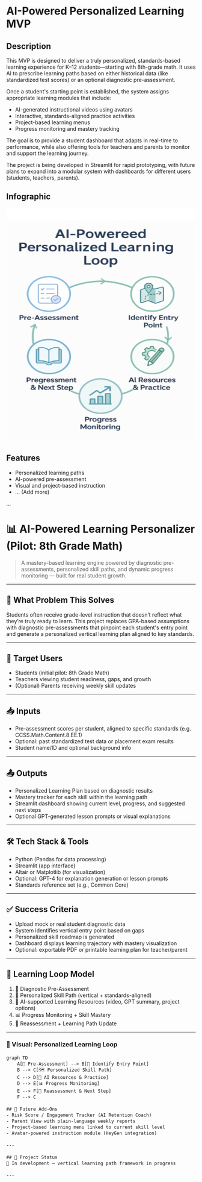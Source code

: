 # AI-Powered Personalized Learning MVP

## Description

This MVP is designed to deliver a truly personalized, standards-based learning experience for K–12 students—starting with 8th-grade math. It uses AI to prescribe learning paths based on either historical data (like standardized test scores) or an optional diagnostic pre-assessment.

Once a student's starting point is established, the system assigns appropriate learning modules that include:

- AI-generated instructional videos using avatars
- Interactive, standards-aligned practice activities
- Project-based learning menus
- Progress monitoring and mastery tracking

The goal is to provide a student dashboard that adapts in real-time to performance, while also offering tools for teachers and parents to monitor and support the learning journey.

The project is being developed in Streamlit for rapid prototyping, with future plans to expand into a modular system with dashboards for different users (students, teachers, parents).

## Infographic

![AI-Powered Personalized Learning Infographic](A_2D_digital_infographic_illustrates_the_AI-Powere.png)

## Features

- Personalized learning paths
- AI-powered pre-assessment
- Visual and project-based instruction
- ... (Add more)

...

# 📊 AI-Powered Learning Personalizer (Pilot: 8th Grade Math)



> A mastery-based learning engine powered by diagnostic pre-assessments, personalized skill paths, and dynamic progress monitoring — built for real student growth.

---

## 🧠 What Problem This Solves  
Students often receive grade-level instruction that doesn’t reflect what they’re truly ready to learn. This project replaces GPA-based assumptions with diagnostic pre-assessments that pinpoint each student's entry point and generate a personalized vertical learning plan aligned to key standards.

---

## 👤 Target Users  
- Students (initial pilot: 8th Grade Math)  
- Teachers viewing student readiness, gaps, and growth  
- (Optional) Parents receiving weekly skill updates  

---

## 📥 Inputs  
- Pre-assessment scores per student, aligned to specific standards (e.g. CCSS.Math.Content.8.EE.1)  
- Optional: past standardized test data or placement exam results  
- Student name/ID and optional background info  

---

## 📤 Outputs  
- Personalized Learning Plan based on diagnostic results  
- Mastery tracker for each skill within the learning path  
- Streamlit dashboard showing current level, progress, and suggested next steps  
- Optional GPT-generated lesson prompts or visual explanations  

---

## 🛠️ Tech Stack & Tools  
- Python (Pandas for data processing)  
- Streamlit (app interface)  
- Altair or Matplotlib (for visualization)  
- Optional: GPT-4 for explanation generation or lesson prompts  
- Standards reference set (e.g., Common Core)  

---

## ✅ Success Criteria  
- Upload mock or real student diagnostic data  
- System identifies vertical entry point based on gaps  
- Personalized skill roadmap is generated  
- Dashboard displays learning trajectory with mastery visualization  
- Optional: exportable PDF or printable learning plan for teacher/parent  

---

## 🔄 Learning Loop Model  
1. 🧪 Diagnostic Pre-Assessment  
2. 🎯 Personalized Skill Path (vertical + standards-aligned)  
3. 📘 AI-supported Learning Resources (video, GPT summary, project options)  
4. 📊 Progress Monitoring + Skill Mastery  
5. 🔁 Reassessment + Learning Path Update  

---
### 🧭 Visual: Personalized Learning Loop

```mermaid
graph TD
    A[🧪 Pre-Assessment] --> B[🎯 Identify Entry Point]
    B --> C[🗺️ Personalized Skill Path]
    C --> D[📘 AI Resources & Practice]
    D --> E[📊 Progress Monitoring]
    E --> F[🔁 Reassessment & Next Step]
    F --> C

## 🔭 Future Add-Ons  
- Risk Score / Engagement Tracker (AI Retention Coach)  
- Parent View with plain-language weekly reports  
- Project-based learning menu linked to current skill level  
- Avatar-powered instruction module (HeyGen integration)

---

## 📂 Project Status  
🚧 In development – vertical learning path framework in progress

---

